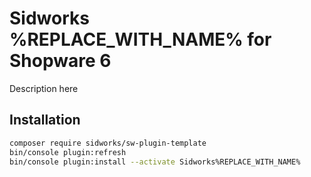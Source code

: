 # Sidworks %REPLACE_WITH_NAME% for Shopware 6
Description here

## Installation
```bash
composer require sidworks/sw-plugin-template
bin/console plugin:refresh
bin/console plugin:install --activate Sidworks%REPLACE_WITH_NAME%
```
